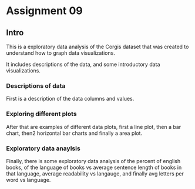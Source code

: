 # Assignment 09

## Intro 

This is a exploratory data analysis of the Corgis dataset that was created to understand how to graph data visualizations. 

It includes descriptions of the data, and some introductory data visualizations. 

### Descriptions of data 

First is a description of the data columns and values. 

### Exploring different plots 

After that are examples of different data plots, first a line plot, then a bar chart, then2 horizontal bar charts and finally a area plot. 

### Exploratory data anaylsis 

Finally, there is some exploratory data analysis of the percent of english books, of the language of books vs average sentence length of books in that language, average readability vs langauge, and finally avg letters per word vs language. 
